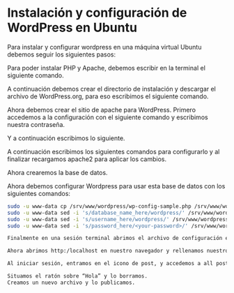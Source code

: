# Instalación y configuración de WordPress en Ubuntu

Para instalar y configurar wordpress en una máquina virtual Ubuntu debemos seguir los siguientes pasos:

Para poder instalar PHP y Apache, debemos escribir en la terminal el siguiente comando.



A continuación debemos crear el directorio de instalación y descargar el archivo de WordPress.org, para eso escribimos el siguiente comando.



Ahora debemos crear el sitio de apache para WordPress. Primero accedemos a la configuración con el siguiente comando y escribimos nuestra contraseña.


Y a continuación escribimos lo siguiente.



A continuación escribimos los siguientes comandos para configurarlo y al finalizar recargamos apache2 para aplicar los cambios.


Ahora crearemos la base de datos.




Ahora debemos configurar Wordpress para usar esta base de datos con los siguientes comandos:

```bash
sudo -u www-data cp /srv/www/wordpress/wp-config-sample.php /srv/www/wordpress/wp-config.php
sudo -u www-data sed -i 's/database_name_here/wordpress/' /srv/www/wordpress/wp-config.php
sudo -u www-data sed -i 's/username_here/wordpress/' /srv/www/wordpress/wp-config.php
sudo -u www-data sed -i 's/password_here/<your-password>/' /srv/www/wordpress/wp-config.php

Finalmente en una sesión terminal abrimos el archivo de configuración en nano, donde buscamos las siguientes líneas y las borraremos. 

Ahora abrimos http:/localhost en nuestro navegador y rellenamos nuestros datos. 

Al iniciar sesión, entramos en el icono de post, y accedemos a all posts. 

Situamos el ratón sobre “Hola” y lo borramos.
Creamos un nuevo archivo y lo publicamos. 